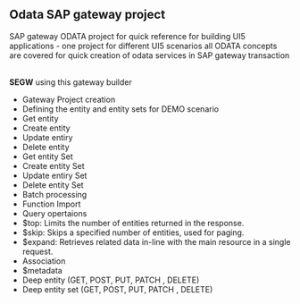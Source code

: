 ## Odata SAP gateway project

SAP gateway ODATA project for quick reference for building UI5 applications - one project for different UI5 scenarios
all ODATA concepts are covered for quick creation of odata services in SAP gateway transaction 

</br> **SEGW** using this gateway builder 

- Gateway Project creation 
- Defining the entity and entity sets for DEMO scenario 
- Get entity 
- Create entity 
- Update entiry 
- Delete entity 
- Get entity Set 
- Create entity Set 
- Update entiry Set
- Delete entity Set 
- Batch processing 
- Function Import 
- Query opertaions 
- $top: Limits the number of entities returned in the response. 
- $skip: Skips a specified number of entities, used for paging. 
- $expand: Retrieves related data in-line with the main resource in a single request. 
- Association 
- $metadata
- Deep entity (GET, POST, PUT, PATCH , DELETE)
- Deep entity set (GET, POST, PUT, PATCH , DELETE)
